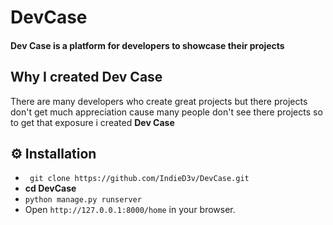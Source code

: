 # DevCase
#### Dev Case is a platform for developers to showcase their projects

## Why I created Dev Case
There are many developers who create great projects but there projects don't get much appreciation cause many people don't see there projects so to get that exposure i created __Dev Case__

## ⚙️ Installation
- ` git clone https://github.com/IndieD3v/DevCase.git`
- __cd DevCase__
- `python manage.py runserver`
- Open `http://127.0.0.1:8000/home` in your browser.



